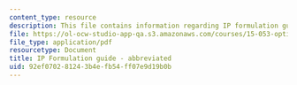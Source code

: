 ```yaml
---
content_type: resource
description: This file contains information regarding IP formulation guide - abbreviated.
file: https://ol-ocw-studio-app-qa.s3.amazonaws.com/courses/15-053-optimization-methods-in-management-science-spring-2013/92ef070281243b4efb54ff07e9d19b0b_MIT15_053S13_iprefabbrev.pdf
file_type: application/pdf
resourcetype: Document
title: IP Formulation guide - abbreviated
uid: 92ef0702-8124-3b4e-fb54-ff07e9d19b0b
---
```

